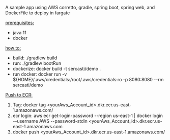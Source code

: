 A sample app using AWS corretto, gradle, spring boot, spring web, and DockerFile to deploy in fargate

<ins>prerequisites<ins>:
- java 11
- docker

<ins>how to<ins>:
- build: ./gradlew build
- run: ./gradlew bootRun
- dockerize: docker build -t sercasti/demo .
- run docker: docker run -v ${HOME}/.aws/credentials:/root/.aws/credentials:ro -p 8080:8080 --rm sercasti/demo

<ins>Push to ECR<ins>:
1. Tag: docker tag <yourImageId> <yourAws_Account_id>.dkr.ecr.us-east-1.amazonaws.com/<yourRepoName>
2. ecr login: aws ecr get-login-password --region us-east-1 | docker login --username AWS --password-stdin <yourAws_Account_id>.dkr.ecr.us-east-1.amazonaws.com
3. docker push <yourAws_Account_id>.dkr.ecr.us-east-1.amazonaws.com/<yourRepoName>